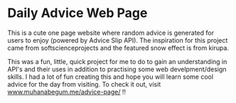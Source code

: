 # Daily Advice Web Page

This is a cute one page website where random advice is generated for users to enjoy (powered by Advice Slip API). 
The inspiration for this project came from softscienceprojects and the featured snow effect is from kirupa. 

This was a fun, little, quick project for me to do to gain an understanding in API's and their uses in addition to practising some web develpment/design skills. 
I had a lot of fun creating this and hope you will learn some cool advice for the day from visiting. 
To check it out, visit www.muhanabegum.me/advice-page/ !! 
